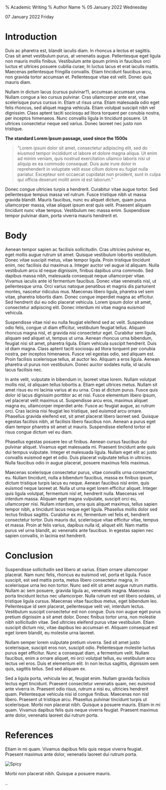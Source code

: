 % Academic Writing
% Author Name
% 05 January 2022 Wednesday

07 January 2022 Friday

# Introduction

Duis ac pharetra est, blandit iaculis diam. In rhoncus a lectus et sagittis. Cras sit amet vestibulum purus, at venenatis augue. Pellentesque eget ligula non mauris mollis finibus. Vestibulum ante ipsum primis in faucibus orci luctus et ultrices posuere cubilia curae; In luctus lacus et erat iaculis mattis. Maecenas pellentesque fringilla convallis. Etiam tincidunt faucibus arcu, non gravida tortor accumsan et. Pellentesque vitae est velit. Donec quis mauris diam.

Nullam in dictum lacus (cursus pulvinar?), accumsan accumsan urna. Nullam congue a leo cursus pulvinar. Cras ullamcorper ante erat, vitae scelerisque purus cursus in. Etiam ut risus urna. Etiam malesuada odio eget felis rhoncus, sed aliquet magna vehicula. Etiam volutpat suscipit nibh vel dignissim. Class aptent taciti sociosqu ad litora torquent per conubia nostra, per inceptos himenaeos. Nunc convallis ligula in tincidunt posuere. Ut ultrices consectetur neque sed varius. Donec laoreet nec justo non tristique.

**The standard Lorem Ipsum passage, used since the 1500s**

> "Lorem ipsum dolor sit amet, consectetur adipiscing elit, sed do eiusmod tempor incididunt ut labore et dolore magna aliqua. Ut enim ad minim veniam, quis nostrud exercitation ullamco laboris nisi ut aliquip ex ea commodo consequat. Duis aute irure dolor in reprehenderit in voluptate velit esse cillum dolore eu fugiat nulla pariatur. Excepteur sint occaecat cupidatat non proident, sunt in culpa qui officia deserunt mollit anim id est laborum."

Donec congue ultricies turpis a hendrerit. Curabitur vitae augue tortor. Sed pellentesque tempus massa vel rutrum. Fusce tristique nibh ut massa gravida blandit. Mauris faucibus, nunc eu aliquet dictum, quam purus ullamcorper massa, vitae aliquet ipsum erat quis velit. Praesent aliquam tincidunt nunc vitae tempus. Vestibulum nec massa enim. Suspendisse tempor pulvinar diam, porta viverra mauris hendrerit et.

# Body

Aenean tempor sapien ac facilisis sollicitudin. Cras ultricies pulvinar ex, eget mollis augue rutrum sit amet. Quisque vestibulum lobortis vestibulum. Donec vitae suscipit metus, vitae tempor ligula. Proin tristique tincidunt enim, nec facilisis dui maximus a. Integer auctor vel augue id aliquam. Nulla vestibulum arcu id neque dignissim, finibus dapibus urna commodo. Sed dapibus massa nibh, malesuada consequat neque ullamcorper vitae. Vivamus iaculis ante id fermentum faucibus. Donec vitae venenatis nisl, ut pellentesque urna. Orci varius natoque penatibus et magnis dis parturient montes, nascetur ridiculus mus. Maecenas libero ligula, pharetra vel sem vitae, pharetra lobortis diam. Donec congue imperdiet magna ac efficitur. Sed hendrerit dui eu odio placerat vehicula. Lorem ipsum dolor sit amet, consectetur adipiscing elit. Donec interdum mi vitae magna euismod vehicula.

Suspendisse vitae nisl eu nulla feugiat eleifend sed ac velit. Suspendisse odio felis, congue ut diam efficitur, vestibulum feugiat tellus. Aliquam rhoncus magna nisl, et gravida nisi consectetur eget. Curabitur sem ligula, aliquam sed aliquet ut, tempus ut urna. Aenean rhoncus urna bibendum, feugiat nisi sit amet, pharetra ligula. Etiam vehicula suscipit hendrerit. Duis id diam magna. Class aptent taciti sociosqu ad litora torquent per conubia nostra, per inceptos himenaeos. Fusce vel egestas odio, sed aliquam est. Proin facilisis scelerisque tellus, at auctor leo. Aliquam a eros ligula. Aenean pharetra ut purus non vestibulum. Donec auctor sodales nulla, id iaculis lacus facilisis nec.

In ante velit, vulputate in bibendum in, laoreet vitae lorem. Nullam volutpat mollis nisl, id aliquam tellus lobortis a. Etiam eget ultrices metus. Nullam sit amet risus eu mi lacinia varius at eu urna. Cras at dictum purus. Fusce quis dolor id lacus dignissim porttitor ac et nisl. Fusce elementum libero ipsum, vel placerat velit maximus ut. Suspendisse arcu eros, maximus aliquet magna eu, ullamcorper imperdiet ante. Fusce ac feugiat augue, ac rutrum orci. Cras lacinia nisi feugiat leo tristique, sed euismod arcu ornare. Phasellus gravida eleifend est, sit amet placerat libero laoreet sed. Quisque egestas facilisis nibh, at facilisis libero faucibus non. Aenean a purus eget diam tempor pharetra sit amet ut mauris. Suspendisse eleifend tortor et risus congue dictum vel eu diam.

Phasellus egestas posuere leo ut finibus. Aenean cursus faucibus dui pulvinar aliquet. Vivamus eget malesuada mi. Praesent tincidunt ante quis dui tempus vulputate. Integer et malesuada ligula. Nullam eget elit ac justo convallis euismod eget et odio. Duis placerat vulputate tellus in ultricies. Nulla faucibus odio in augue placerat, posuere maximus felis maximus.

Maecenas scelerisque consectetur purus, vitae convallis urna consectetur eu. Nullam tincidunt, nulla a bibendum faucibus, massa ex finibus ipsum, dictum tristique turpis lacus eu neque. Aenean faucibus nisl enim, quis euismod neque laoreet at. Nulla ut urna eget lorem efficitur aliquet. Integer quis ligula volutpat, fermentum nisl et, hendrerit nulla. Maecenas vel interdum massa. Aliquam eget magna vulputate, suscipit orci eu, ullamcorper nisi. Nullam interdum, urna quis aliquet maximus, tellus sapien tempor nibh, a tincidunt lacus neque eget ligula. Phasellus mollis dolor sed lectus finibus sagittis. Curabitur ex mi, fermentum vel felis et, hendrerit consectetur tortor. Duis mauris dui, scelerisque vitae efficitur vitae, tempus et massa. Proin at felis varius, dapibus nulla id, aliquet elit. Nam mattis purus vel urna blandit, ac venenatis ante faucibus. In egestas sapien nec sapien convallis, in lacinia est hendrerit.

# Conclusion

Suspendisse sollicitudin sed libero at varius. Etiam ornare ullamcorper placerat. Nam nunc felis, rhoncus eu euismod vel, porta et ligula. Fusce suscipit, est sed mattis porta, metus libero consectetur magna, in scelerisque urna leo non tortor. Nunc sed elit sit amet augue rutrum mattis. Nullam ac sem posuere, gravida ligula ac, venenatis magna. Maecenas porta tincidunt lectus nec ullamcorper. Nulla rutrum est vel libero sodales, ut tristique ligula cursus. Maecenas vitae faucibus metus, eget bibendum leo. Pellentesque id sem placerat, pellentesque velit vel, interdum lectus. Vestibulum suscipit consectetur est non congue. Duis non augue eget purus pretium dignissim a sit amet dolor. Donec finibus tortor urna, non molestie nibh sollicitudin vitae. Sed ultricies eleifend purus vitae vestibulum. Etiam suscipit dictum nisi, vitae dapibus leo accumsan et. Aliquam consequat est eget lorem blandit, eu molestie urna laoreet.

Nullam semper lorem vulputate pretium viverra. Sed sit amet justo scelerisque, suscipit eros non, suscipit odio. Pellentesque molestie luctus purus eget efficitur. Nunc a consequat diam, a fermentum velit. Nullam faucibus, enim a ornare aliquet, mi orci volutpat tellus, eu vestibulum arcu lectus vel eros. Duis et elementum elit. In non lectus sagittis, dignissim sem quis, sagittis tellus. Sed sed aliquam ex.

Sed a ligula porta, vehicula leo at, feugiat enim. Nullam gravida facilisis lectus eget tincidunt. Praesent consectetur venenatis quam, nec euismod ante viverra in. Praesent odio risus, rutrum a nisi eu, ultricies hendrerit quam. Pellentesque vehicula nisi id congue finibus. Maecenas non nisl libero. Praesent ut tristique arcu. Phasellus pulvinar tincidunt turpis ut scelerisque. Morbi non placerat nibh. Quisque a posuere mauris. Etiam in mi quam. Vivamus dapibus felis quis neque viverra feugiat. Praesent maximus ante dolor, venenatis laoreet dui rutrum porta.

# References

Etiam in mi quam. Vivamus dapibus felis quis neque viverra feugiat. Praesent maximus ante dolor, venenatis laoreet dui rutrum porta.

![Spicy](https://64.media.tumblr.com/23afabf0d90cfd34ecccfbeb0d4c3335/4b64c39973dc41c4-73/s2048x3072/99b09273d0d04ac75420f8d73cb2e3467fc15270.jpg "Spicy")

Morbi non placerat nibh. Quisque a posuere mauris.

..
